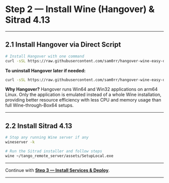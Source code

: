 
# Step 2 — Install Wine (Hangover) & Sitrad 4.13

---

## 2.1 Install Hangover via Direct Script

```bash
# Install Hangover with one command
curl -sSL https://raw.githubusercontent.com/sam0rr/hangover-wine-easy-download/main/install-hangover.sh | bash
```

**To uninstall Hangover later if needed:**

```bash
curl -sSL https://raw.githubusercontent.com/sam0rr/hangover-wine-easy-download/main/uninstall-hangover.sh | bash
```

**Why Hangover?** Hangover runs Win64 and Win32 applications on arm64 Linux. Only the application is emulated instead of a whole Wine installation, providing better resource efficiency with less CPU and memory usage than full Wine-through-Box64 setups.

---

## 2.2 Install Sitrad 4.13

```bash
# Stop any running Wine server if any
wineserver -k

# Run the Sitrad installer and follow steps
wine ~/tango_remote_server/assets/SetupLocal.exe
```

---

Continue with **[Step 3 — Install Services & Deploy](install_services.md)**.

---
